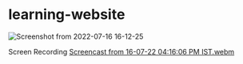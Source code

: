 # learning-website
![Screenshot from 2022-07-16 16-12-25](https://user-images.githubusercontent.com/82882024/179351830-f3b4725d-14ed-4f17-89fa-942bae1b92e7.png)

Screen Recording
[Screencast from 16-07-22 04:16:06 PM IST.webm](https://user-images.githubusercontent.com/82882024/179351890-37c7e643-e1f1-4bb1-b616-b9dee59d55ca.webm)
